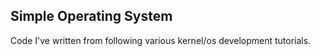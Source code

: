 Simple Operating System
----------

Code I've written from following various kernel/os development tutorials.
